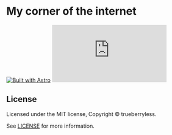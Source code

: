# My corner of the internet

[![Built with Astro](https://astro.badg.es/v2/built-with-astro/tiny.svg)](https://astro.build)
![Core Web Vitals](https://page-speed.dev/badge/trueberryless.org)

## License

Licensed under the MIT license, Copyright © trueberryless.

See [LICENSE](/LICENSE) for more information.
